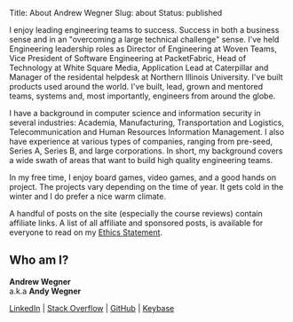 Title: About Andrew Wegner
Slug: about
Status: published

I enjoy leading engineering teams to success. Success in both a business sense and in an "overcoming a large technical challenge" sense. 
I've held Engineering leadership roles as Director of Engineering at Woven Teams, 
Vice President of Software Engineering at PacketFabric, Head of Technology at White Square Media, Application Lead at Caterpillar 
and Manager of the residental helpdesk at Northern Illinois University. I've built products used around the world. I've built, 
lead, grown and mentored teams, systems and, most importantly, engineers from around the globe. 

I have a background in computer science and information security in several industries: Academia, Manufacturing, Transportation and 
Logistics, Telecommunication and Human Resources Information Management. I also have experience at various types of companies, ranging
from pre-seed, Series A, Series B, and large corporations. In short, my background covers a wide swath of areas that want to build
high quality engineering teams.

In my free time, I enjoy board games, video games, and a good hands on project. The projects vary depending on the time of year. It gets 
cold in the winter and I do prefer a nice warm climate. 

A handful of posts on the site (especially the course reviews) contain affiliate links. A list of all affiliate and sponsored posts, is available for everyone to read on my [Ethics Statement][ethics].

## Who am I?

**Andrew Wegner**<br />
a.k.a **Andy Wegner**

[LinkedIn][linkedin] | [Stack Overflow][stackoverflow] | [GitHub][github] | [Keybase][keybase]

[linkedin]: https://www.linkedin.com/in/andrew-wegner/
[stackoverflow]: https://stackoverflow.com/users/189134/andy
[github]: https://github.com/AWegnerGitHub/
[keybase]: https://keybase.io/awegner
[ethics]: {filename}sponsor.md